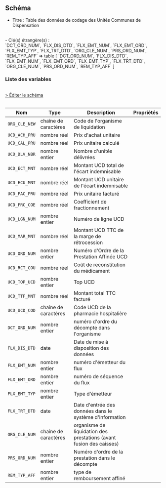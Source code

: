 ## Schéma

- Titre : Table des données de codage des Unités Communes de Dispensation
<br />
- Clé(s) étrangère(s) : <br />
`DCT_ORD_NUM`, `FLX_DIS_DTD`, `FLX_EMT_NUM`, `FLX_EMT_ORD`, `FLX_EMT_TYP`, `FLX_TRT_DTD`, `ORG_CLE_NUM`, `PRS_ORD_NUM`, `REM_TYP_AFF` => table <PreviewPage text="ER_PRS_F" link="/tables/ER_PRS_F" /> [ `DCT_ORD_NUM`, `FLX_DIS_DTD`, `FLX_EMT_NUM`, `FLX_EMT_ORD`, `FLX_EMT_TYP`, `FLX_TRT_DTD`, `ORG_CLE_NUM`, `PRS_ORD_NUM`, `REM_TYP_AFF` ]<br />

### Liste des variables
<br />
<div>
    <a href="https://gitlab.com/healthdatahub/schema-snds/edit/master/schemas/DCIR/ER_UCD_F.json"  
    arget="_blank" rel="noopener noreferrer">> Éditer le schéma</a>
    <OutboundLink />
</div>
<br />

Nom|Type|Description|Propriétés
-|-|-|-
`ORG_CLE_NEW`|chaîne de caractères|Code de l&#x27;organisme de liquidation||
`UCD_ACH_PRU`|nombre réel|Prix d&#x27;achat unitaire||
`UCD_CAL_PRU`|nombre réel|Prix unitaire calculé||
`UCD_DLV_NBR`|nombre entier|Nombre d&#x27;unités délivrées||
`UCD_ECT_MNT`|nombre réel|Montant UCD total de l&#x27;écart indemnisable||
`UCD_ECU_MNT`|nombre réel|Montant UCD unitaire de l&#x27;écart indemnisable||
`UCD_FAC_PRU`|nombre réel|Prix unitaire facturé||
`UCD_FRC_COE`|nombre réel|Coefficient de fractionnement||
`UCD_LGN_NUM`|nombre entier|Numéro de ligne UCD||
`UCD_MAR_MNT`|nombre réel|Montant UCD TTC de la marge de rétrocession||
`UCD_ORD_NUM`|nombre entier|Numéro d&#x27;Ordre de la Prestation Affinée UCD||
`UCD_RCT_COU`|nombre réel|Coût de reconstitution du médicament||
`UCD_TOP_UCD`|nombre entier|Top UCD||
`UCD_TTF_MNT`|nombre réel|Montant total TTC facturé||
`UCD_UCD_COD`|chaîne de caractères|Code UCD de la pharmacie hospitalière||
`DCT_ORD_NUM`|nombre entier|numéro d&#x27;ordre du décompte dans l&#x27;organisme||
`FLX_DIS_DTD`|date|Date de mise à disposition des données||
`FLX_EMT_NUM`|nombre entier|numéro d&#x27;émetteur du flux||
`FLX_EMT_ORD`|nombre entier|numéro de séquence du flux||
`FLX_EMT_TYP`|nombre entier|Type d&#x27;émetteur||
`FLX_TRT_DTD`|date|Date d&#x27;entrée des données dans le système d&#x27;information||
`ORG_CLE_NUM`|chaîne de caractères|organisme de liquidation des prestations (avant fusion des caisses)||
`PRS_ORD_NUM`|nombre entier|Numéro d&#x27;ordre de la prestation dans le décompte||
`REM_TYP_AFF`|nombre entier|type de remboursement affiné||

